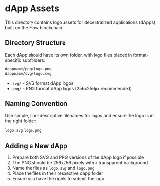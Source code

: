# dApp Assets

This directory contains logo assets for decentralized applications (dApps) built on the Flow blockchain.

## Directory Structure

Each dApp should have its own folder, with logo files placed in format-specific subfolders:

```bash
dappname/png/logo.png
dappname/svg/logo.svg
```

-   `svg/` - SVG format dApp logos
-   `png/` - PNG format dApp logos (256x256px recommended)

## Naming Convention

Use simple, non-descriptive filenames for logos and ensure the logo is in the right folder:

`logo.svg`
`logo.png`

## Adding a New dApp

1. Prepare both SVG and PNG versions of the dApp logo if possible
2. The PNG should be 256x256 pixels with a transparent background
3. Name the files as `logo.svg` and `logo.png`
4. Place the files in their respective dapp folder
5. Ensure you have the rights to submit the logo

